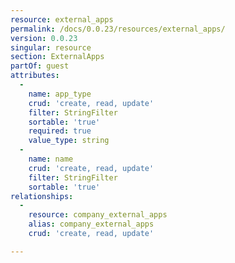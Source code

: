 ```yaml
---
resource: external_apps
permalink: /docs/0.0.23/resources/external_apps/
version: 0.0.23
singular: resource
section: ExternalApps
partOf: guest
attributes:
  -
    name: app_type
    crud: 'create, read, update'
    filter: StringFilter
    sortable: 'true'
    required: true
    value_type: string
  -
    name: name
    crud: 'create, read, update'
    filter: StringFilter
    sortable: 'true'
relationships:
  -
    resource: company_external_apps
    alias: company_external_apps
    crud: 'create, read, update'

---
```

